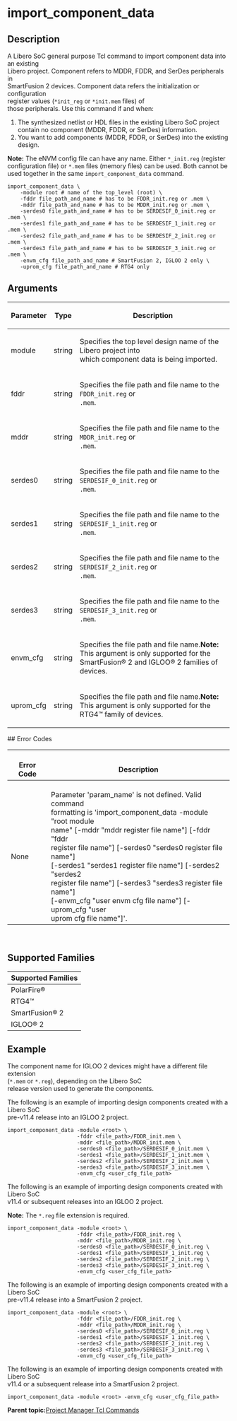# import\_component\_data

## Description

A Libero SoC general purpose Tcl command to import component data into an existing<br /> Libero project. Component refers to MDDR, FDDR, and SerDes peripherals in<br /> SmartFusion 2 devices. Component data refers the initialization or configuration<br /> register values \(`*init_reg` or `*init.mem` files\) of<br /> those peripherals. Use this command if and when:

1.  The synthesized netlist or HDL files in the existing Libero SoC project contain no component \(MDDR, FDDR, or SerDes\) information.
2.  You want to add components \(MDDR, FDDR, or SerDes\) into the existing design.

**Note:** The eNVM config file can have any name. Either `*_init.reg` \(register configuration file\) or `*.mem` files \(memory files\) can be used. Both cannot be used together in the same `import_component_data` command.

```
import_component_data \
    -module root # name of the top_level (root) \
    -fddr file_path_and_name # has to be FDDR_init.reg or .mem \
    -mddr file_path_and_name # has to be MDDR_init.reg or .mem \
    -serdes0 file_path_and_name # has to be SERDESIF_0_init.reg or .mem \
    -serdes1 file_path_and_name # has to be SERDESIF_1_init.reg or .mem \
    -serdes2 file_path_and_name # has to be SERDESIF_2_init.reg or .mem \
    -serdes3 file_path_and_name # has to be SERDESIF_3_init.reg or .mem \
    -envm_cfg file_path_and_name # SmartFusion 2, IGLOO 2 only \
    -uprom_cfg file_path_and_name # RTG4 only
```

## Arguments

<table id="GUID-78D229B7-2577-4B1A-860D-AFACE98BDC32"><thead><tr><th>

Parameter

</th><th>

Type

</th><th>

Description

</th></tr></thead><tbody><tr><td>

module

</td><td>

string

</td><td>

Specifies the top level design name of the Libero project into<br /> which component data is being imported.

</td></tr><tr><td>

fddr

</td><td>

string

</td><td>

Specifies the file path and file name to the<br /> `FDDR_init.reg` or<br /> `.mem`.

</td></tr><tr><td>

mddr

</td><td>

string

</td><td>

Specifies the file path and file name to the<br /> `MDDR_init.reg` or<br /> `.mem`.

</td></tr><tr><td>

serdes0

</td><td>

string

</td><td>

Specifies the file path and file name to the<br /> `SERDESIF_0_init.reg` or<br /> `.mem`.

</td></tr><tr><td>

serdes1

</td><td>

string

</td><td>

Specifies the file path and file name to the<br /> `SERDESIF_1_init.reg` or<br /> `.mem`.

</td></tr><tr><td>

serdes2

</td><td>

string

</td><td>

Specifies the file path and file name to the<br /> `SERDESIF_2_init.reg` or<br /> `.mem`.

</td></tr><tr><td>

serdes3

</td><td>

string

</td><td>

Specifies the file path and file name to the<br /> `SERDESIF_3_init.reg` or<br /> `.mem`.

</td></tr><tr><td>

envm\_cfg

</td><td>

string

</td><td>

Specifies the file path and file name.**Note:** This argument is only supported for the SmartFusion® 2 and IGLOO® 2 families of devices.

</td></tr><tr><td>

uprom\_cfg

</td><td>

string

</td><td>

Specifies the file path and file name.**Note:** This argument is only supported for the RTG4™ family of devices.

</td></tr></tbody>
</table>## Error Codes

<br />

|<br /> Error Code<br />|<br /> Description<br />|
|---------------------------------------------------|----------------------------------------------------|
|<br /> None<br />|<br /> Parameter 'param\_name' is not defined. Valid command<br /> formatting is 'import\_component\_data -module "root module<br /> name" \[-mddr "mddr register file name"\] \[-fddr "fddr<br /> register file name"\] \[-serdes0 "serdes0 register file name"\]<br /> \[-serdes1 "serdes1 register file name"\] \[-serdes2 "serdes2<br /> register file name"\] \[-serdes3 "serdes3 register file name"\]<br /> \[-envm\_cfg "user envm cfg file name"\] \[-uprom\_cfg "user<br /> uprom cfg file name"\]'.<br />|

<br />

## Supported Families

|Supported Families|
|------------------|
|PolarFire®|
|RTG4™|
|SmartFusion® 2|
|IGLOO® 2|

## Example

The component name for IGLOO 2 devices might have a different file extension<br /> \(`*.mem` or `*.reg`\), depending on the Libero SoC<br /> release version used to generate the components.

The following is an example of importing design components created with a Libero SoC<br /> pre-v11.4 release into an IGLOO 2 project.

```
import_component_data -module <root> \
                      -fddr <file_path>/FDDR_init.mem \
                      -mddr <file_path>/MDDR_init.mem \
                      -serdes0 <file_path>/SERDESIF_0_init.mem \
                      -serdes1 <file_path>/SERDESIF_1_init.mem \
                      -serdes2 <file_path>/SERDESIF_2_init.mem \
                      -serdes3 <file_path>/SERDESIF_3_init.mem \
                      -envm_cfg <user_cfg_file_path>
```

The following is an example of importing design components created with Libero SoC<br /> v11.4 or subsequent releases into an IGLOO 2 project.

**Note:** The `*.reg` file extension is required.

```
import_component_data -module <root> \
                      -fddr <file_path>/FDDR_init.reg \
                      -mddr <file_path>/MDDR_init.reg \
                      -serdes0 <file_path>/SERDESIF_0_init.reg \
                      -serdes1 <file_path>/SERDESIF_1_init.reg \
                      -serdes2 <file_path>/SERDESIF_2_init.reg \
                      -serdes3 <file_path>/SERDESIF_3_init.reg \
                      -envm_cfg <user_cfg_file_path>
```

The following is an example of importing design components created with a Libero SoC<br /> pre-v11.4 release into a SmartFusion 2 project.

```
import_component_data -module <root> \
                      -fddr <file_path>/FDDR_init.reg \
                      -mddr <file_path>/MDDR_init.reg \
                      -serdes0 <file_path>/SERDESIF_0_init.reg \
                      -serdes1 <file_path>/SERDESIF_1_init.reg \
                      -serdes2 <file_path>/SERDESIF_2_init.reg \
                      -serdes3 <file_path>/SERDESIF_3_init.reg \
                      -envm_cfg <user_cfg_file_path>
```

The following is an example of importing design components created with Libero SoC<br /> v11.4 or a subsequent release into a SmartFusion 2 project.

```
import_component_data -module <root> -envm_cfg <user_cfg_file_path>
```

**Parent topic:**[Project Manager Tcl Commands](GUID-CE445F8D-419D-434B-9288-A0005F280E89.md)

